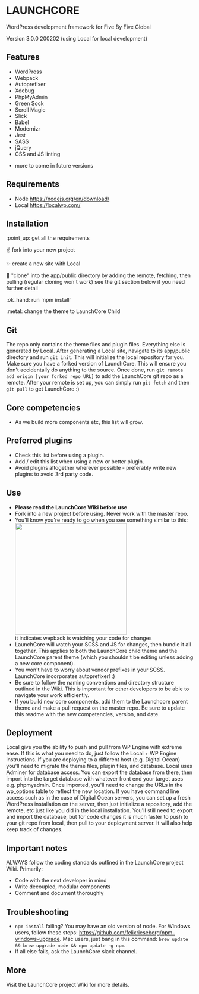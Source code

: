 # LAUNCHCORE
WordPress development framework for Five By Five Global

Version 3.0.0
200202
(using Local for local development)

## Features
- WordPress
- Webpack
- Autoprefixer
- Xdebug
- PhpMyAdmin
- Green Sock
- Scroll Magic
- Slick
- Babel
- Modernizr
- Jest
- SASS
- jQuery
- CSS and JS linting
+ more to come in future versions

## Requirements
- Node https://nodejs.org/en/download/
- Local https://localwp.com/

## Installation
<p>:point_up: get all the requirements</p>
<p>✌️ fork into your new project</p>
<p>✨ create a new site with Local</p>
<p>👯 "clone" into the app/public directory by adding the remote, fetching, then pulling (regular cloning won't work) see the git section below if you need further detail</p>
<p>:ok_hand: run `npm install`</p>
<p>:metal: change the theme to LaunchCore Child</p>

## Git
The repo only contains the theme files and plugin files. Everything else is generated by Local.
After generating a Local site, navigate to its app/public directory and run `git init`.
This will initialize the local repository for you.
Make sure you have a forked version of LaunchCore. This will ensure you don't accidentally do anything to the source.
Once done, run `git remote add origin [your forked repo URL]` to add the LaunchCore git repo as a remote.
After your remote is set up, you can simply run `git fetch` and then `git pull` to get LaunchCore :)

## Core competencies
- As we build more components etc, this list will grow.

## Preferred plugins
- Check this list before using a plugin.
- Add / edit this list when using a new or better plugin.
- Avoid plugins altogether wherever possible - preferably write new plugins to avoid 3rd party code.

## Use
<ul>
<li><b>Please read the LaunchCore Wiki before use</b></li>
<li>Fork into a new project before using. Never work with the master repo.</li>
<li>You'll know you're ready to go when you see something similar to this:
<img src="https://res.cloudinary.com/dgmk5xxwf/image/upload/v1563147557/Capture_dfahij.png" width="300" style="width: 300px; height: auto; display: block"> it indicates wepback is watching your code for changes</li>
<li>LaunchCore will watch your SCSS and JS for changes, then bundle it all together. This applies to both the LaunchCore child theme and the LaunchCore parent theme (which you shouldn't be editing unless adding a new core component).</li>
<li>You won't have to worry about vendor prefixes in your SCSS. LaunchCore incorporates autoprefixer! :)</li>
<li>Be sure to follow the naming conventions and directory structure outlined in the Wiki. This is important for other developers to be able to navigate your work efficiently.</li>
<li>If you build new core components, add them to the Launchcore parent theme and make a pull request on the master repo. Be sure to update this readme with the new competencies, version, and date.</li>
</ul>

## Deployment
Local give you the ability to push and pull from WP Engine with extreme ease. If this is what you need to do, just follow the Local + WP Engine instructions.
If you are deploying to a different host (e.g. Digital Ocean) you'll need to migrate the theme files, plugin files, and database. Local uses Adminer for database access. You can export the database from there, then import into the target database with whatever front end your target uses e.g. phpmyadmin. Once imported, you'll need to change the URLs in the wp_options table to reflect the new location.
If you have command line access such as in the case of Digital Ocean servers, you can set up a fresh WordPress installation on the server, then just initialize a repository, add the remote, etc just like you did in the local installation. You'll still need to export and import the database, but for code changes it is much faster to push to your git repo from local, then pull to your deployment server. It will also help keep track of changes.

## Important notes
ALWAYS follow the coding standards outlined in the LaunchCore project Wiki. Primarily:
- Code with the next developer in mind
- Write decoupled, modular components
- Comment and document thoroughly

## Troubleshooting
- `npm install` failing? You may have an old version of node. For Windows users, follow these steps: https://github.com/felixrieseberg/npm-windows-upgrade. Mac users, just bang in this command: `brew update && brew upgrade node && npm update -g npm`.
- If all else fails, ask the LaunchCore slack channel.

## More
Visit the LaunchCore project Wiki for more details.